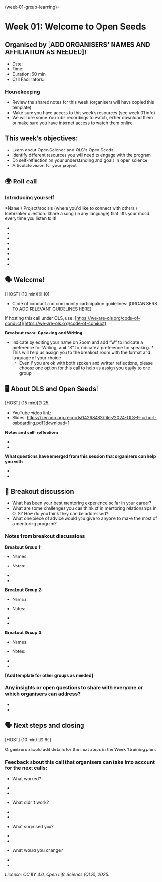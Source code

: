 (week-01-group-learning)=
# Week 01: Welcome to Open Seeds 

## Organised by [ADD ORGANISERS' NAMES AND AFFILIATION AS NEEDED]!

* Date: 
* Time:
* Duration: 60 min
* Call Facilitators: 

### Housekeeping 

* Review the shared notes for this week (organisers will have copied this template)
* Make sure you have access to this week’s resources (see week 01 info)
* We will use some YouTube recordings to watch, either download them or make sure you have internet access to watch them online

## This week’s objectives:

* Learn about Open Science and OLS's Open Seeds
* Identify different resources you will need to engage with the program
* Do self-reflection on your understanding and goals in open science
* Articulate vision for your project


## 🌍 Roll call

### Introducing yourself

*Name / Project/socials (where you'd like to connect with others / Icebreaker question: Share a song (in any language) that lifts your mood every time you listen to it!

*
*
*
*
*
*
*
*

## 🗣️ Welcome!

[HOST] (10 min)[⏰ 10]

* Code of conduct and community participation guidelines: [ORGANISERS TO ADD RELEVANT GUIDELINES HERE]

If hosting this call under OLS, use: [https://we-are-ols.org/code-of-conduct](https://we-are-ols.org/code-of-conduct)

  **Breakout room: Speaking and Writing**

* Indicate by editing your name on Zoom and add “W” to indicate a preference for Writing, and “S” to indicate a preference for speaking. * This will help us assign you to the breakout room with the format and language of your choice
  * Even if you are ok with both spoken and written reflections, please choose one option for this call to help us assign you easily to one group.

## 🖥 About OLS and Open Seeds!

[HOST] (15 min)[⏰ 25]

* YouTube video link: 
* Slides: https://zenodo.org/records/14268483/files/2024-OLS-9-cohort-onboarding.pdf?download=1 

**Notes and self-reflection:**

*
*

**What questions have emerged from this session that organisers can help you with**

*
*


## 👥 Breakout discussion

* What has been your best mentoring experience so far in your career? 
* What are some challenges you can think of in mentoring relationships in OLS? How do you think they can be addressed?
* What one piece of advice would you give to anyone to make the most of a mentoring program?

### Notes from breakout discussions

**Breakout Group 1:**

* Names: 
* Notes:

*
*

**Breakout Group 2:**

* Names: 
* Notes:

*
*
**Breakout Group 3:**

* Names: 
* Notes:

*
*

**[Add template for other groups as needed]**

### Any insights or open questions to share with everyone or which organisers can address?

*  
*  

## 🗣️ Next steps and closing

[HOST] (10 min) [⏰ 60]

Organisers should add details for the next steps in the Week 1 training plan.

### Feedback about this call that organisers can take into account for the next calls:

* What worked?

*
*

* What didn't work?

*
*

* What surprised you?

*
*

* What would you change?

*
*

*Licence: CC BY 4.0, Open Life Science (OLS), 2025.*

